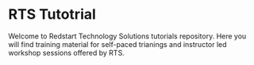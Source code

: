 # RTS Tutotrial

Welcome to Redstart Technology Solutions tutorials repository. Here you will find training material for self-paced trianings and instructor led workshop sessions offered by RTS.


